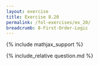 ```yaml
---
layout: exercise
title: Exercise 8.20
permalink: /fol-exercises/ex_20/
breadcrumb: 8-First-Order-Logic
---
```


{% include mathjax_support %}

<div><i class="arrow-up loader" data-chapter="fol-exercises" data-exercise="ex_20" data-rating="0"></i></div>
{% include_relative question.md %}
